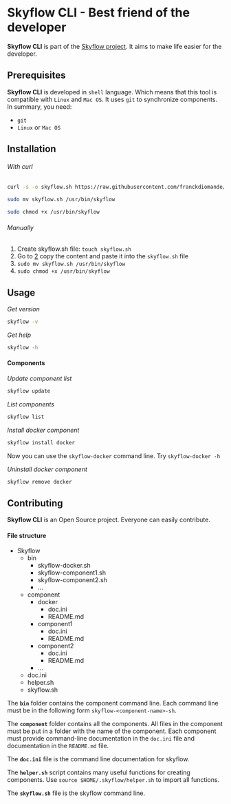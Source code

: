 Skyflow CLI - Best friend of the developer
==============================================
**Skyflow CLI** is part of the [Skyflow project][1]. 
It aims to make life easier for the developer.

Prerequisites
----------------------------------------------
**Skyflow CLI** is developed in `shell` language. Which means that this tool is compatible with `Linux` and `Mac OS`. 
It uses `git` to synchronize components. In summary, you need:
* `git`
* `Linux` or `Mac OS`

Installation
----------------------------------------------

###### With curl

```bash
curl -s -o skyflow.sh https://raw.githubusercontent.com/franckdiomande/Skyflow-cli/master/skyflow.sh
```

```bash
sudo mv skyflow.sh /usr/bin/skyflow
```

```bash
sudo chmod +x /usr/bin/skyflow
```

###### Manually

1. Create skyflow.sh file: `touch skyflow.sh`
2. Go to [2] copy the content and paste it into the `skyflow.sh` file
3. `sudo mv skyflow.sh /usr/bin/skyflow`
4. `sudo chmod +x /usr/bin/skyflow`

Usage
----------------------------------------------

_Get version_
```bash
skyflow -v
```

_Get help_
```bash
skyflow -h
```

#### Components

_Update component list_
```bash
skyflow update
```

_List components_
```bash
skyflow list
```

_Install docker component_
```bash
skyflow install docker
```

Now you can use the `skyflow-docker` command line. Try `skyflow-docker -h`

_Uninstall docker component_
```bash
skyflow remove docker
```

Contributing
----------------------------------------------

**Skyflow CLI** is an Open Source project. Everyone can easily contribute.

#### File structure

- Skyflow
    - bin
        - skyflow-docker.sh
        - skyflow-component1.sh
        - skyflow-component2.sh
        - ...
    - component
        - docker
            - doc.ini
            - README.md
        - component1
            - doc.ini
            - README.md
        - component2
            - doc.ini
            - README.md
        - ...
    - doc.ini
    - helper.sh
    - skyflow.sh

The **`bin`** folder contains the component command line.
Each command line must be in the following form `skyflow-<component-name>-sh`.

The **`component`** folder contains all the components.
All files in the component must be put in a folder with the name of the component.
Each component must provide command-line documentation in the `doc.ini` file and documentation in the `README.md` file.

The **`doc.ini`** file is the command line documentation for skyflow.

The **`helper.sh`** script contains many useful functions for creating components.
Use `source $HOME/.skyflow/helper.sh` to import all functions. 

The **`skyflow.sh`** file is the skyflow command line.

[1]: http://hub.skyflow.io:8080
[2]: https://raw.githubusercontent.com/franckdiomande/Skyflow-cli/master/skyflow.sh
